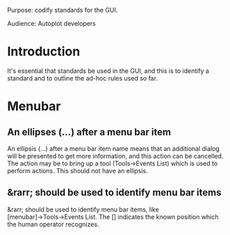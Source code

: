 Purpose: codify standards for the GUI.

Audience: Autoplot developers

# Introduction

It's essential that standards be used in the GUI, and this is to
identify a standard and to outline the ad-hoc rules used so far.

# Menubar

## An ellipses (...) after a menu bar item

An ellipsis (...) after a menu bar item name means that an additional
dialog will be presented to get more information, and this action can be
cancelled. The action may be to bring up a tool (Tools&rarr;Events List)
which is used to perform actions. This should not have an ellipsis.

## \&rarr; should be used to identify menu bar items

\&rarr; should be used to identify menu bar items, like
\[menubar\]&rarr;Tools&rarr;Events List. The \[\] indicates the known position
which the human operator recognizes.

